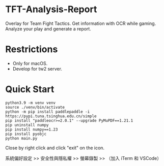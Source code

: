 # TFT-Analysis-Report

Overlay for Team Fight Tactics. Get information with OCR while gaming. Analyze your play and generate a report.

# Restrictions

- Only for macOS.
- Develop for tw2 server.

# Quick Start
```shell
python3.9 -m venv venv
source ./venv/bin/activate
python -m pip install paddlepaddle -i https://pypi.tuna.tsinghua.edu.cn/simple
pip install "paddleocr>=2.0.1" --upgrade PyMuPDF==1.21.1
pip uninstall numpy
pip install numpy==1.23
pip install pyobjc
python main.py
```
Close by right click and click "exit" on the icon.

系統偏好設定 >> 安全性與隱私權 >> 螢幕錄製 >> （加入 iTerm 和 VSCode）
